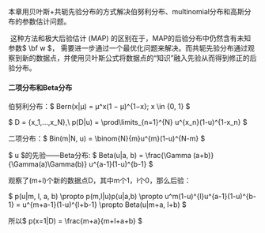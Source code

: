 ​	本章用贝叶斯+共轭先验分布的方式解决伯努利分布、multinomial分布和高斯分布的参数估计问题。

​	这种方法和极大后验估计 (MAP) 的区别在于，MAP的后验分布中仍然含有未知参数$ \bf w $， 需要进一步通过一个最优化问题来解决。而共轭先验分布通过观察到新的数据点，并使用贝叶斯公式将数据点的“知识”融入先验从而得到修正的后验分布。



#### 二项分布和Beta分布

伯努利分布：$ Bern(x|μ) = μ^x(1 − μ)^{1−x}; x \in \{0, 1\} $

$ D = \{x_1,...,x_N\},\ p(D|u) = \prod\limits_{n=1}^{N} u^{x_n}(1-u)^{1-x_n} $

二项分布：$ Bin(m|N, u) = \binom{N}{m}u^{m}(1-u)^{N-m} $

$ u $的先验——Beta分布:  $ Beta(u|a, b) = \frac{\Gamma (a+b)}{\Gamma(a)\Gamma(b)} u^{a-1}(1-u)^{b-1} $

观察了(m+l)个新的数据点D，其中m个1，l个0，那么后验：

$ p(u|m, l, a, b) \propto p(m,l|u)p(u|a,b) \propto u^m(1-u)^{l}u^{a-1}(1-u)^{b-1} = u^{m+a-1}(1-u)^{l+b-1} \propto Beta(u|m+a, l+b) $

所以$ p(x=1|D) = \frac{m+a}{m+l+a+b} $



